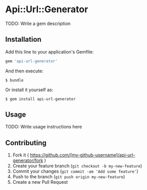 # Api::Url::Generator

TODO: Write a gem description

## Installation

Add this line to your application's Gemfile:

```ruby
gem 'api-url-generator'
```

And then execute:

    $ bundle

Or install it yourself as:

    $ gem install api-url-generator

## Usage

TODO: Write usage instructions here

## Contributing

1. Fork it ( https://github.com/[my-github-username]/api-url-generator/fork )
2. Create your feature branch (`git checkout -b my-new-feature`)
3. Commit your changes (`git commit -am 'Add some feature'`)
4. Push to the branch (`git push origin my-new-feature`)
5. Create a new Pull Request
